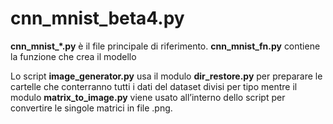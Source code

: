 # cnn_mnist_beta4.py

**cnn_mnist_*.py** è il file principale di riferimento.
**cnn_mnist_fn.py** contiene la funzione che crea il modello

Lo script **image_generator.py** usa il modulo **dir_restore.py** per preparare le cartelle che conterranno tutti i dati del dataset divisi per tipo mentre il modulo **matrix_to_image.py** viene usato all’interno dello script per convertire le singole matrici in file .png.
